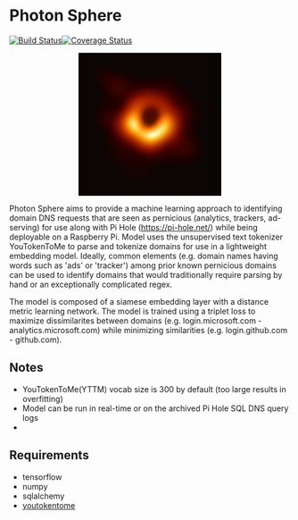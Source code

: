 # Photon Sphere 
[![Build Status](https://travis-ci.org/jkerrigan/photon_sphere.svg?branch=master)](https://travis-ci.org/jkerrigan/photon_sphere)[![Coverage Status](https://coveralls.io/repos/github/jkerrigan/photon_sphere/badge.svg?branch=master)](https://coveralls.io/github/jkerrigan/photon_sphere?branch=master)

<p align="center">
<a href="url"><img src="https://github.com/jkerrigan/photon_sphere/blob/master/images/messier_87.jpg" align="center" height="256" width="256"></a>
</p>


Photon Sphere aims to provide a machine learning approach to identifying domain DNS requests that are seen as pernicious (analytics, trackers, ad-serving) for use along with Pi Hole (https://pi-hole.net/) while being deployable on a Raspberry Pi. Model uses the unsupervised text tokenizer YouTokenToMe to parse and tokenize domains for use in a lightweight embedding model. Ideally, common elements (e.g. domain names having words such as 'ads' or 'tracker') among prior known pernicious domains can be used to identify domains that would traditionally require parsing by hand or an exceptionally complicated regex.

The model is composed of a siamese embedding layer with a distance metric learning network. The model is trained using a triplet loss to maximize dissimilarites between domains (e.g. login.microsoft.com - analytics.microsoft.com) while minimizing similarities (e.g. login.github.com - github.com).

## Notes
- YouTokenToMe(YTTM) vocab size is 300 by default (too large results in overfitting)
- Model can be run in real-time or on the archived Pi Hole SQL DNS query logs
- 

## Requirements
- tensorflow
- numpy
- sqlalchemy
- [youtokentome](https://github.com/VKCOM/YouTokenToMe)

